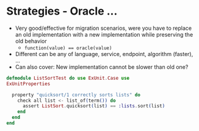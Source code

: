 # Strategies - Oracle ...

* Very good/effective for migration scenarios, were you have to
  replace an old implementation with a new implementation while
  preserving the old behavior
  * `function(value) == oracle(value)`
* Different can be any of language, service, endpoint, algorithm
  (faster), ...
* Can also cover: New implementation cannot be slower than old one?

```elixir
defmodule ListSortTest do use ExUnit.Case use
ExUnitProperties

  property "quicksort/1 correctly sorts lists" do
    check all list <- list_of(term()) do
      assert ListSort.quicksort(list) == :lists.sort(list)
    end 
  end 
end 
```

<!--

Notes ...

-->
